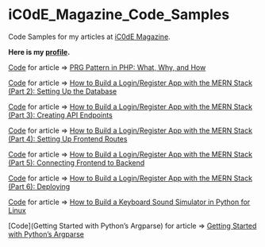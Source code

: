 # iC0dE_Magazine_Code_Samples

Code Samples for my articles at [iC0dE Magazine](https://icodemag.com/).

**Here is my [profile](https://icodemag.com/author/youssefashour/).**

[Code](PRG_Pattern_in_PHP) for article => [PRG Pattern in PHP: What, Why, and How](https://icodemag.com/prg-pattern-in-php-what-why-and-how/)

[Code](Login_Register_System_With_MERN_Stack/Setting_Up_the_Database) for article => [How to Build a Login/Register App with the MERN Stack (Part 2): Setting Up the Database](https://icodemag.com/how-to-build-a-login-register-app-with-the-mern-stack-part-2-setting-up-the-database/)

[Code](Login_Register_System_With_MERN_Stack/Creating_API_Endpoints) for article => [How to Build a Login/Register App with the MERN Stack (Part 3): Creating API Endpoints](https://icodemag.com/how-to-build-a-login-register-app-with-the-mern-stack-part-3-creating-api-endpoints/)

[Code](Login_Register_System_With_MERN_Stack/Setting_Up_Frontend_Routes) for article => [How to Build a Login/Register App with the MERN Stack (Part 4): Setting Up Frontend Routes](https://icodemag.com/how-to-build-a-login-register-app-with-the-mern-stack-part-4-setting-up-frontend-routes/)

[Code](Login_Register_System_With_MERN_Stack/Connecting_Frontend_to_Backend) for article => [How to Build a Login/Register App with the MERN Stack (Part 5): Connecting Frontend to Backend](https://icodemag.com/how-to-build-a-login-register-app-with-the-mern-stack-part-5-connecting-frontend-to-backend/)

[Code](Login_Register_System_With_MERN_Stack/Deploying) for article => [How to Build a Login/Register App with the MERN Stack (Part 6): Deploying](https://icodemag.com/how-to-build-a-login-register-app-with-the-mern-stack-part-6-deploying/)

[Code](Keyboard_Sound_Simulator_in_Python) for article => [How to Build a Keyboard Sound Simulator in Python for Linux](https://icodemag.com/keyboard-sound-simulator-in-python/)

[Code](Getting Started with Python’s Argparse) for article => [Getting Started with Python’s Argparse](https://icodemag.com/python-argparse/)
